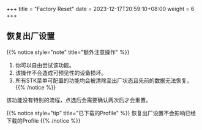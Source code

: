 +++
title = "Factory Reset"
date =  2023-12-17T20:59:10+08:00
weight = 6
+++

## 恢复出厂设置

{{% notice style="note" title="额外注意操作" %}}
1. 你可以自由尝试该功能。
2. 该操作不会造成可预见性的设备损坏。
3. 所有STK菜单可配置的功能均会被清除至出厂状态且先前的数据无法恢复。
{{% /notice %}}

该功能没有特别的流程，点选后会需要确认两次后才会重置。

{{% notice style="tip" title="已下载的Profile" %}}
恢复出厂设置不会影响已经下载的Profile
{{% /notice %}}

